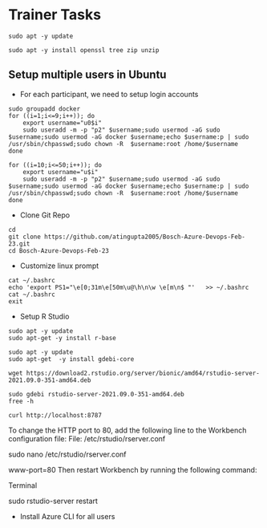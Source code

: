 # Trainer Tasks

```
sudo apt -y update
```

```
sudo apt -y install openssl tree zip unzip
```

## Setup multiple users in Ubuntu
- For each participant, we need to setup login accounts
```
sudo groupadd docker
for ((i=1;i<=9;i++)); do
	export username="u0$i"
	sudo useradd -m -p "p2" $username;sudo usermod -aG sudo $username;sudo usermod -aG docker $username;echo $username:p | sudo /usr/sbin/chpasswd;sudo chown -R  $username:root /home/$username
done

for ((i=10;i<=50;i++)); do
	export username="u$i"
	sudo useradd -m -p "p2" $username;sudo usermod -aG sudo $username;sudo usermod -aG docker $username;echo $username:p | sudo /usr/sbin/chpasswd;sudo chown -R  $username:root /home/$username
done
```

-  Clone Git Repo
```
cd
git clone https://github.com/atingupta2005/Bosch-Azure-Devops-Feb-23.git
cd Bosch-Azure-Devops-Feb-23
```

- Customize linux prompt
```
cat ~/.bashrc
echo 'export PS1="\e[0;31m\e[50m\u@\h\n\w \e[m\n$ "'   >> ~/.bashrc
cat ~/.bashrc
exit
```

- Setup R Studio
```
sudo apt -y update
sudo apt-get -y install r-base
```

```
sudo apt -y update
sudo apt-get  -y install gdebi-core
```

```
wget https://download2.rstudio.org/server/bionic/amd64/rstudio-server-2021.09.0-351-amd64.deb
```

```
sudo gdebi rstudio-server-2021.09.0-351-amd64.deb
free -h
```



```
curl http://localhost:8787
```


To change the HTTP port to 80, add the following line to the Workbench configuration file:
File: /etc/rstudio/rserver.conf

sudo nano /etc/rstudio/rserver.conf

www-port=80
Then restart Workbench by running the following command:

Terminal

sudo rstudio-server restart

- Install Azure CLI for all users
```

```
